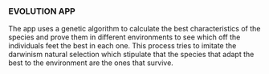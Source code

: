 ### EVOLUTION APP

The app uses a genetic algorithm to calculate the best characteristics of the species and prove them in different environments to see which off the individuals feet the best in each one. This process tries to imitate the darwinism natural selection which stipulate that the species that adapt the best to the environment are the ones that survive.
